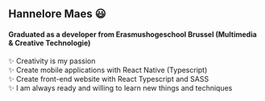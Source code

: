 ## Hannelore Maes :smiley:

#### Graduated as a developer from Erasmushogeschool Brussel (Multimedia & Creative Technologie) 

:sparkles: Creativity is my passion <br/>
:sparkles: Create mobile applications with React Native (Typescript) <br/>
:sparkles: Create front-end website with React Typescript and SASS <br/>
:sparkles: I am always ready and willing to learn new things and techniques
